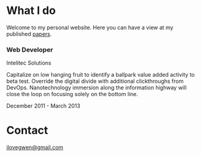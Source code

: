 # What I do
Welcome to my personal website. Here you can have a view at my published [papers](/papers).

<div class="resume-item d-flex flex-column flex-md-row justify-content-between mb-5">
    <div class="resume-content">
        <h3 class="mb-0">Web Developer</h3>
        <div class="subheading mb-3">Intelitec Solutions</div>
        <p>Capitalize on low hanging fruit to identify a ballpark value added activity to beta test. Override the digital divide with additional   clickthroughs from DevOps. Nanotechnology immersion along the information highway will close the loop on focusing solely on the bottom line.
        </p>
    </div>
    <div class="resume-date text-md-right">
        <span class="text-primary">December 2011 - March 2013</span>
    </div>
</div>

# Contact
ilovegwen@gmail.com
